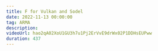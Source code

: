```yaml
---
title: F for Vulkan and Sodel
date: 2022-11-13 00:00:00
tag: ARMA
description:
videoUrl: hao2qA02XoU1GU3h7u1Pj2ErVvE9drWx02P1DDHsEUPww
duration: 437
---
```

